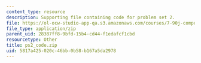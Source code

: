 ```yaml
---
content_type: resource
description: Supporting file containing code for problem set 2.
file: https://ol-ocw-studio-app-qa.s3.amazonaws.com/courses/7-90j-computational-functional-genomics-spring-2005/5817a425020c46bb0b58b167a5da2978_ps2_code.zip
file_type: application/zip
parent_uid: 28387ff8-9bfd-15b4-cd44-f1edafcf1cbd
resourcetype: Other
title: ps2_code.zip
uid: 5817a425-020c-46bb-0b58-b167a5da2978
---
```


